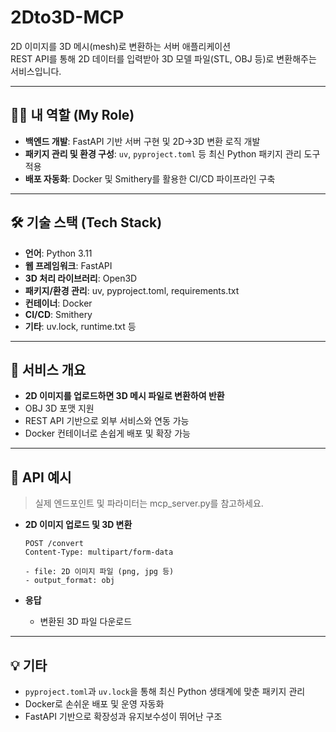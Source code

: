# 2Dto3D-MCP

2D 이미지를 3D 메시(mesh)로 변환하는 서버 애플리케이션  
REST API를 통해 2D 데이터를 입력받아 3D 모델 파일(STL, OBJ 등)로 변환해주는 서비스입니다.

---

## 🧑‍💻 내 역할 (My Role)
- **백엔드 개발**: FastAPI 기반 서버 구현 및 2D→3D 변환 로직 개발
- **패키지 관리 및 환경 구성**: `uv`, `pyproject.toml` 등 최신 Python 패키지 관리 도구 적용
- **배포 자동화**: Docker 및 Smithery를 활용한 CI/CD 파이프라인 구축

---

## 🛠️ 기술 스택 (Tech Stack)
- **언어**: Python 3.11
- **웹 프레임워크**: FastAPI
- **3D 처리 라이브러리**: Open3D
- **패키지/환경 관리**: uv, pyproject.toml, requirements.txt
- **컨테이너**: Docker
- **CI/CD**: Smithery
- **기타**: uv.lock, runtime.txt 등

---
## 🚀 서비스 개요

- **2D 이미지를 업로드하면 3D 메시 파일로 변환하여 반환**
- OBJ 3D 포맷 지원
- REST API 기반으로 외부 서비스와 연동 가능
- Docker 컨테이너로 손쉽게 배포 및 확장 가능

---
## 📡 API 예시

> 실제 엔드포인트 및 파라미터는 mcp_server.py를 참고하세요.

- **2D 이미지 업로드 및 3D 변환**
    ```
    POST /convert
    Content-Type: multipart/form-data

    - file: 2D 이미지 파일 (png, jpg 등)
    - output_format: obj
    ```

- **응답**
    - 변환된 3D 파일 다운로드

---
## 💡 기타

- `pyproject.toml`과 `uv.lock`을 통해 최신 Python 생태계에 맞춘 패키지 관리
- Docker로 손쉬운 배포 및 운영 자동화
- FastAPI 기반으로 확장성과 유지보수성이 뛰어난 구조
